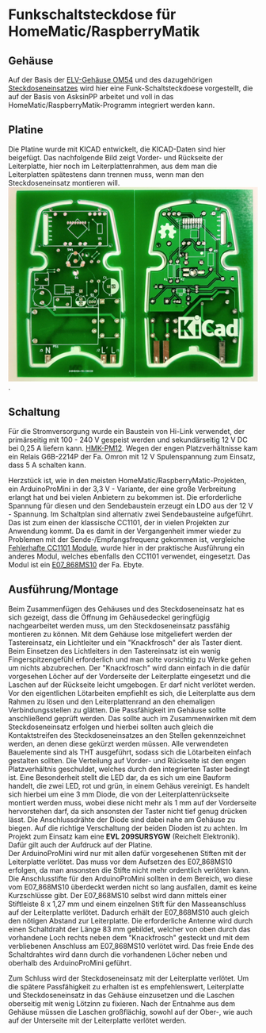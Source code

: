 # Funkschaltsteckdose für HomeMatic/RaspberryMatik

## Gehäuse
Auf der Basis der [ELV-Gehäuse OM54](https://de.elv.com/elv-design-stecker-steckdosen-gehaeuse-om-54-c-mit-tasterstoessel-und-led-leuchtfeld-083421)
und des dazugehörigen [Steckdoseneinsatzes](https://de.elv.com/schutzkontakt-stecker-steckdosen-einsatz-ohne-sicherungshalter-083422) wird hier eine Funk-Schaltsteckdoese vorgestellt,
die auf der Basis von AsksinPP arbeitet und voll in das HomeMatic/RaspberryMatik-Programm integriert werden kann.

## Platine
Die Platine wurde mit KICAD entwickelt, die KICAD-Daten sind hier beigefügt.
Das nachfolgende Bild zeigt Vorder- und Rückseite der Leiterplatte, hier noch im Leiterplattenrahmen,
aus dem man die Leiterplatten spätestens dann trennen muss, wenn man den Steckdoseneinsatz montieren will.
![Leiterplatte](https://github.com/HMelzer/Schaltsteckdose/blob/master/Bilder/Platine.jpg).

## Schaltung
Für die Stromversorgung wurde ein Baustein von Hi-Link verwendet, der primärseitig mit 100 - 240 V gespeist werden und sekundärseitig 12 V DC bei 0,25 A liefern kann.
[HMK-PM12](https://de.aliexpress.com/item/32960181700.html?spm=a2g0s.9042311.0.0.19304c4d0xYQv4).
Wegen der engen Platzverhältnisse kam ein Relais G6B-2214P der Fa. Omron mit 12 V Spulenspannung zum Einsatz, dass 5 A schalten kann.<p/>
Herzstück ist, wie in den meisten HomeMatic/RaspberryMatic-Projekten, ein ArduinoProMini in der 3,3 V - Variante, der eine große Verbreitung erlangt hat und bei vielen Anbietern zu bekommen ist.
Die erforderliche Spannung für diesen und den Sendebaustein erzeugt ein LDO aus der 12 V - Spannung.
Im Schaltplan sind alternativ zwei Sendebausteine aufgeführt.
Das ist zum einen der klassische CC1101, der in vielen Projekten zur Anwendung kommt.
Da es damit in der Vergangenheit immer wieder zu Problemen mit der Sende-/Empfangsfrequenz gekommen ist, vergleiche [Fehlerhafte CC1101 Module](https://asksinpp.de/Grundlagen/FAQ/Fehlerhafte_CC1101.html),
wurde hier in der praktische Ausführung ein anderes Modul, welches ebenfalls den CC1101 verwendet, eingesetzt.
Das Modul ist ein [E07_868MS10](http://www.ebyte.com/en/product-view-news.aspx?id=180) der Fa. Ebyte.

## Ausführung/Montage
Beim Zusammenfügen des Gehäuses und des Steckdoseneinsatz hat es sich gezeigt, dass die Öffnung im Gehäusedeckel geringfügig nachgearbeitet werden muss, um den Steckdoseneinsatz passfähig montieren zu können.
Mit dem Gehäuse lose mitgeliefert werden der Tastereinsatz, ein Lichtleiter und ein "Knackfrosch" der als Taster dient. Beim Einsetzen des Lichtleiters in den Tastereinsatz ist ein wenig Fingerspitzengefühl erforderlich
und man solte vorsichtig zu Werke gehen um nichts abzubrechen. Der "Knackfrosch" wird dann einfach in die dafür vorgesehen Löcher auf der Vorderseite der Leiterplatte eingesetzt und die Laschen auf der Rückseite leicht umgebogen.
Er darf nicht verlötet werden.
Vor den eigentlichen Lötarbeiten empfiehlt es sich, die Leiterplatte aus dem Rahmen zu lösen und den Leiterplattenrand an den ehemaligen Verbindungsstellen zu glätten. Die Passfähigkeit im Gehäuse sollte anschließend geprüft werden.
Das sollte auch im Zusammenwirken mit dem Steckdoseneinsatz erfolgen und hierbei sollten auch gleich die Kontaktstreifen des Steckdoseneinsatzes an den Stellen gekennzeichnet werden, an denen diese gekürzt werden müssen.
Alle verwendeten Bauelemente sind als THT ausgeführt, sodass sich die Lötarbeiten einfach gestalten sollten. Die Verteilung auf Vorder- und Rückseite ist den engen Platzverhältnis geschuldet, welches durch den integrierten Taster
bedingt ist.
Eine Besonderheit stellt die LED dar, da es sich um eine Bauform handelt, die zwei LED, rot und grün, in einem Gehäus vereinigt.
Es handelt sich hierbei um eine 3 mm Diode, die von der Leiterplattenrückseite montiert werden muss, wobei diese nicht mehr als 1 mm auf der Vorderseite hervorstehen darf, da sich ansonsten der Taster nicht tief genug drücken lässt.
Die Anschlussdrähte der Diode sind dabei nahe am Gehäuse zu biegen. Auf die richtige Verschaltung der beiden Dioden ist zu achten. Im Projekt zum Einsatz kam eine **EVL 209SURSYGW** (Reichelt Elektronik).
Dafür gilt auch der Aufdruck auf der Platine.<br/>
Der ArduinoProMini wird nur mit allen dafür vorgesehenen Stiften mit der Leiterplatte verlötet. Das muss vor dem Aufsetzen des E07_868MS10 erfolgen, da man ansonsten die Stifte nicht mehr ordentlich verlöten kann.
Die Anschlusstifte für den ArduinoProMini sollten in dem Bereich, wo diese vom E07_868MS10 überdeckt werden nicht so lang ausfallen, damit es keine Kurzschlüsse gibt. Der E07_868MS10 selbst wird dann mittels einer Stiftleiste 8 x 1,27 mm
und einem einzelnen Stift für den Masseanschluss auf der Leiterplatte verlötet. Dadurch erhält der E07_868MS10 auch gleich den nötigen Abstand zur Leiterplatte.
Die erforderliche Antenne wird durch einen Schaltdraht der Länge 83 mm gebildet, welcher von oben durch das vorhandene Loch rechts neben dem "Knackfrosch" gesteckt und mit dem verbliebenen Anschluss am E07_868MS10 verlötet wird.
Das freie Ende des Schaltdrahtes wird dann durch die vorhandenen Löcher neben und oberhalb des ArduinoProMini geführt.<p/>
Zum Schluss wird der Steckdoseneinsatz mit der Leiterplatte verlötet. Um die spätere Passfähigkeit zu erhalten ist es empfehlenswert, Leiterplatte und Steckdoseneinsatz in das Gehäuse einzusetzen und die Laschen oberseitig mit wenig
Lötzinn zu fixieren. Nach der Entnahme aus dem Gehäuse müssen die Laschen großflächig, sowohl auf der Ober-, wie auch auf der Unterseite mit der Leiterplatte verlötet werden.


